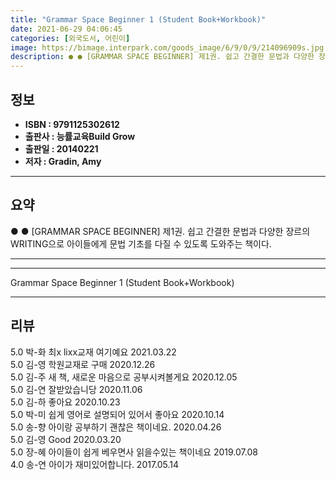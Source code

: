 ```yaml
---
title: "Grammar Space Beginner 1 (Student Book+Workbook)"
date: 2021-06-29 04:06:45
categories: [외국도서, 어린이]
image: https://bimage.interpark.com/goods_image/6/9/0/9/214096909s.jpg
description: ● ● [GRAMMAR SPACE BEGINNER] 제1권. 쉽고 간결한 문법과 다양한 장르의 WRITING으로 아이들에게 문법 기초를 다질 수 있도록 도와주는 책이다.
---
```


## **정보**

- **ISBN : 9791125302612**
- **출판사 : 능률교육Build Grow**
- **출판일 : 20140221**
- **저자 : Gradin, Amy**

------



## **요약**

●  ●  [GRAMMAR SPACE BEGINNER] 제1권. 쉽고 간결한 문법과 다양한 장르의 WRITING으로 아이들에게 문법 기초를 다질 수 있도록 도와주는 책이다.

------



------


Grammar Space Beginner 1 (Student Book+Workbook) 

------


## **리뷰** 

5.0 박-화 최x lixx교재 여기예요 2021.03.22 <br/>5.0 김-영 학원교재로 구매 2020.12.26 <br/>5.0 김-주 새 책, 새로운 마음으로 공부시켜볼게요 2020.12.05 <br/>5.0 김-연 잘받았습니당 2020.11.06 <br/>5.0 김-하 좋아요 2020.10.23 <br/>5.0 박-미 쉽게 영어로 설명되어 있어서 좋아요 2020.10.14 <br/>5.0 송-향 아이랑 공부하기 괜찮은 책이네요. 2020.04.26 <br/>5.0 김-영 Good 2020.03.20 <br/>5.0 장-혜 아이들이 쉽게 베우면사 읽을수있는 책이네요 2019.07.08 <br/>4.0 송-연 아이가 재미있어합니다. 2017.05.14 <br/>